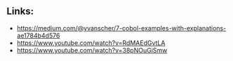 ## Links: 
- https://medium.com/@yvanscher/7-cobol-examples-with-explanations-ae1784b4d576
- https://www.youtube.com/watch?v=RdMAEdGvtLA
- https://www.youtube.com/watch?v=38pNOuGiSmw

